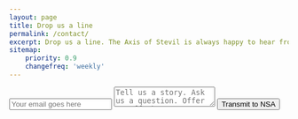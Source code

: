 ```yaml
---
layout: page
title: Drop us a line
permalink: /contact/
excerpt: Drop us a line. The Axis of Stevil is always happy to hear from you.
sitemap:
    priority: 0.9
    changefreq: 'weekly'
---
```


<form method="POST" action="/api/member/contact" accept-charset="UTF-8">
    <div class="contact">
        <input placeholder="Your email goes here" name="email" type="text" />
        <textarea placeholder="Tell us a story. Ask us a question. Offer us off-shore development services. Recommend a movie." name="message"></textarea>
        <input class="button postfix" type="submit" value="Transmit to NSA">
    </div>
</form>
